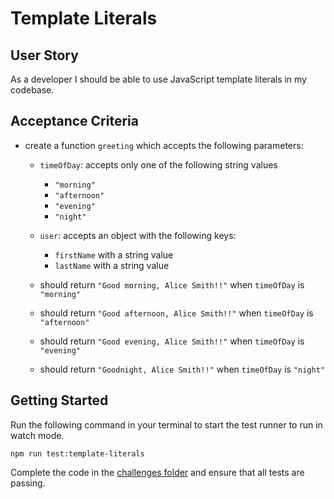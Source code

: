# Template Literals

## User Story

As a developer I should be able to use JavaScript template literals in my codebase.

## Acceptance Criteria

- create a function `greeting` which accepts the following parameters:

  - `timeOfDay`: accepts only one of the following string values

    - `"morning"`
    - `"afternoon"`
    - `"evening"`
    - `"night"`

  - `user`: accepts an object with the following keys:

    - `firstName` with a string value
    - `lastName` with a string value

  - should return `"Good morning, Alice Smith!!"` when `timeOfDay` is `"morning"`
  - should return `"Good afternoon, Alice Smith!!"` when `timeOfDay` is `"afternoon"`
  - should return `"Good evening, Alice Smith!!"` when `timeOfDay` is `"evening"`
  - should return `"Goodnight, Alice Smith!!"` when `timeOfDay` is `"night"`

## Getting Started

Run the following command in your terminal to start the test runner to run in watch mode.

```shell
npm run test:template-literals
```

Complete the code in the [challenges folder](../challenges/) and ensure that all tests are passing.
